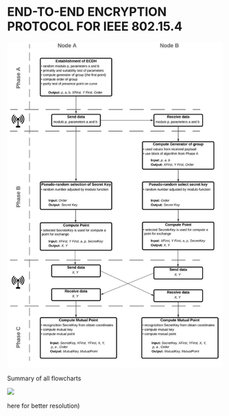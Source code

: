 # END-TO-END ENCRYPTION PROTOCOL FOR IEEE 802.15.4

<p float="left">
  <img src="/Flowchart/Main Scheme.png" width="800" /> 
</p

## Summary of all flowcharts
<p float="left">
  <img src="/Flowchart/All.png" width="800" /> 
</p
(click <a href="https://github.com/StingrayCZ/My-first-larger-programming-project-in-C/blob/master/Flowchart%20(pdf)/All%20Flowcharts.pdf"> here</a> for better resolution)
